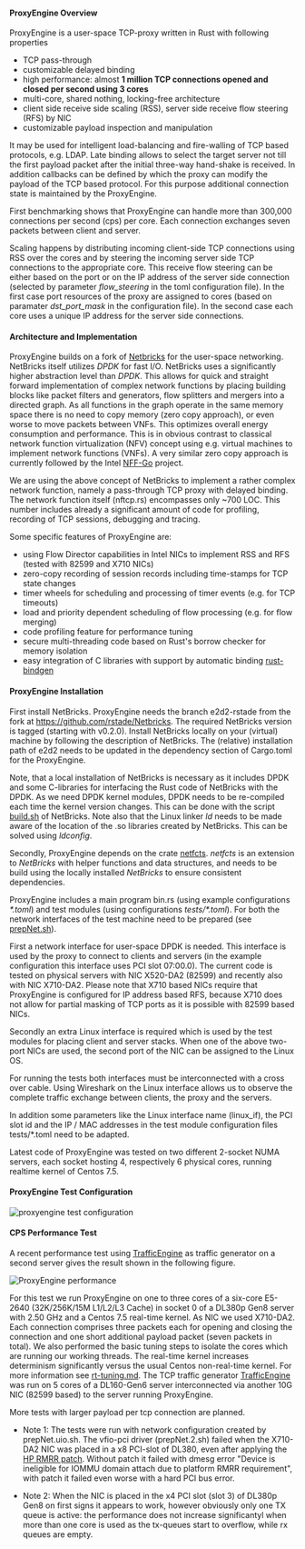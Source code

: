 #### ProxyEngine Overview

ProxyEngine is a user-space TCP-proxy written in Rust with following properties
* TCP pass-through
* customizable delayed binding
* high performance: almost **1 million TCP connections opened and closed per second using 3 cores**
* multi-core, shared nothing, locking-free architecture
* client side receive side scaling (RSS), server side receive flow steering (RFS) by NIC
* customizable payload inspection and manipulation

It may be used for intelligent load-balancing and fire-walling of TCP based protocols, e.g. LDAP. Late binding allows to select the target server not till the first payload packet after the initial three-way hand-shake is received. In addition callbacks can be defined by which the proxy can modify the payload of the TCP based protocol. For this purpose additional connection state is maintained by the ProxyEngine.

First benchmarking shows that ProxyEngine can handle more than 300,000 connections per second (cps) per core. Each connection exchanges seven packets between client and server.

Scaling happens by distributing incoming client-side TCP connections using RSS over the cores and by steering the incoming server side TCP connections to the appropriate core. This receive flow steering can be either based on the port or on the IP address of the server side connection (selected by parameter _flow_steering_ in the toml configuration file). In the first case port resources of the proxy are assigned to cores (based on paramater _dst_port_mask_ in the configuration file). In the second case each core uses a unique IP address for the server side connections.     

#### Architecture and Implementation

ProxyEngine builds on a fork of [Netbricks](https://github.com/NetSys/NetBricks) for the user-space networking. 
NetBricks itself utilizes _DPDK_ for fast I/O. 
NetBricks uses a significantly higher abstraction level than _DPDK_. 
This allows for quick and straight forward implementation of complex network functions by placing building blocks like packet filters and generators, flow splitters and mergers into a directed graph.
As all functions in the graph operate in the same memory space there is no need to copy memory (zero copy approach), or even worse to move packets between VNFs. 
This optimizes overall energy consumption and performance.
This is in obvious contrast to classical network function virtualization (NFV) concept using e.g. virtual machines to implement network functions (VNFs).
A very similar zero copy approach is currently followed by the Intel [NFF-Go](https://github.com/intel-go/nff-go) project.

We are using the above concept of NetBricks to implement a rather complex network function, namely a pass-through TCP proxy with delayed binding. 
The network function itself (nftcp.rs) encompasses only ~700 LOC.
This number includes already a significant amount of code for profiling, recording of TCP sessions, debugging and tracing.

Some specific features of ProxyEngine are:
* using Flow Director capabilities in Intel NICs to implement RSS and RFS (tested with 82599 and X710 NICs)
* zero-copy recording of session records including time-stamps for TCP state changes 
* timer wheels for scheduling and processing of timer events (e.g. for TCP timeouts)
* load and priority dependent scheduling of flow processing (e.g. for flow merging)
* code profiling feature for performance tuning
* secure multi-threading code based on Rust's borrow checker for memory isolation
* easy integration of C libraries with support by automatic binding [rust-bindgen](https://github.com/rust-lang/rust-bindgen)    

#### ProxyEngine Installation

First install NetBricks. ProxyEngine needs the branch e2d2-rstade from the fork at https://github.com/rstade/Netbricks. The required NetBricks version is tagged (starting with v0.2.0). Install NetBricks locally on your (virtual) machine by following the description of NetBricks. The (relative) installation path of e2d2 needs to be updated in the dependency section of Cargo.toml for the ProxyEngine. 

Note, that a local installation of NetBricks is necessary as it includes DPDK and some C-libraries for interfacing the Rust code of NetBricks with the DPDK. As we need DPDK kernel modules, DPDK needs to be re-compiled each time the kernel version changes. This can be done with the script [build.sh](https://github.com/rstade/NetBricks/blob/e2d2-rstade/build.sh) of NetBricks. Note also that the Linux linker _ld_ needs to be made aware of the location of the .so libraries created by NetBricks. This can be solved using _ldconfig_.

Secondly, ProxyEngine depends on the crate [netfcts](https://github.com/rstade/netfcts). _netfcts_ is an extension to _NetBricks_ with helper functions and data structures, and needs to be build using the locally installed _NetBricks_ to ensure consistent dependencies.

ProxyEngine includes a main program bin.rs (using example configurations _\*.toml_) and test modules (using configurations _tests/\*.toml_). For both the network interfaces of the test machine need to be prepared (see [prepNet.sh](https://github.com/silverengine-de/proxyengine/blob/master/prepNet.sh)). 

First a network interface for user-space DPDK is needed. This interface is used by the proxy to connect to clients and servers (in the example configuration this interface uses PCI slot 07:00.0). The current code is tested on physical servers with NIC X520-DA2 (82599) and recently also with NIC X710-DA2. Please note that X710 based NICs require that ProxyEngine is configured for IP address based RFS, because X710 does not allow for partial masking of TCP ports as it is possible with 82599 based NICs.

Secondly an extra Linux interface is required which is used by the test modules for placing client and server stacks. When one of the above two-port NICs are used, the second port of the NIC can be assigned to the Linux OS.

For running the tests both interfaces must be interconnected with a cross over cable. Using Wireshark on the Linux interface allows us to observe the complete traffic exchange between clients, the proxy and the servers.

In addition some parameters like the Linux interface name (linux_if), the PCI slot id and the IP / MAC addresses in the test module configuration files  tests/*.toml need to be adapted. 

Latest code of ProxyEngine was tested on two different 2-socket NUMA servers, each socket hosting 4, respectively 6 physical cores, running realtime kernel of Centos 7.5.


#### ProxyEngine Test Configuration

![proxyengine test configuration](https://github.com/silverengine-de/proxyengine/blob/master/proxyengine_config.png)


#### CPS Performance Test

A recent performance test using [TrafficEngine](https://github.com/rstade/TrafficEngine) as traffic generator on a second server gives the result shown in the following figure.

![ProxyEngine performance](https://github.com/silverengine-de/proxyengine/blob/master/cps_vs_cores_proxy.png)

For this test we run ProxyEngine on one to three cores of a six-core E5-2640 (32K/256K/15M L1/L2/L3 Cache) in socket 0 of a DL380p Gen8 server with 2.50 GHz and a Centos 7.5 real-time kernel. As NIC we used X710-DA2. Each connection comprises three packets each for opening and closing the connection and one short additional payload packet (seven packets in total).  We also performed the basic tuning steps to isolate the cores which are running our working threads.  The real-time kernel increases determinism significantly versus the usual Centos non-real-time kernel. For more information see [rt-tuning.md](https://github.com/rstade/TrafficEngine/blob/master/rt-tuning.md). The TCP traffic generator [TrafficEngine](https://github.com/rstade/TrafficEngine) was run on 5 cores of a DL160-Gen6 server interconnected via another 10G NIC (82599 based) to the server running ProxyEngine.

More tests with larger payload per tcp connection are planned. 


* Note 1: The tests were run with network configuration created by prepNet.uio.sh. The vfio-pci driver (prepNet.2.sh) failed when the X710-DA2 NIC was placed in a x8 PCI-slot of DL380, even after applying the [HP RMRR patch](https://support.hpe.com/hpsc/doc/public/display?docId=emr_na-c04781229&sp4ts.oid=5249566). Without patch it failed with dmesg error "Device is ineligible for IOMMU domain attach due to platform RMRR requirement", with patch it failed even worse with a hard PCI bus error.

* Note 2: When the NIC is placed in the x4 PCI slot (slot 3) of DL380p Gen8 on first signs it appears to work, however obviously only one TX queue is active: the performance does not increase significantyl when more than one core is used as the tx-queues start to overflow, while rx queues are empty.




